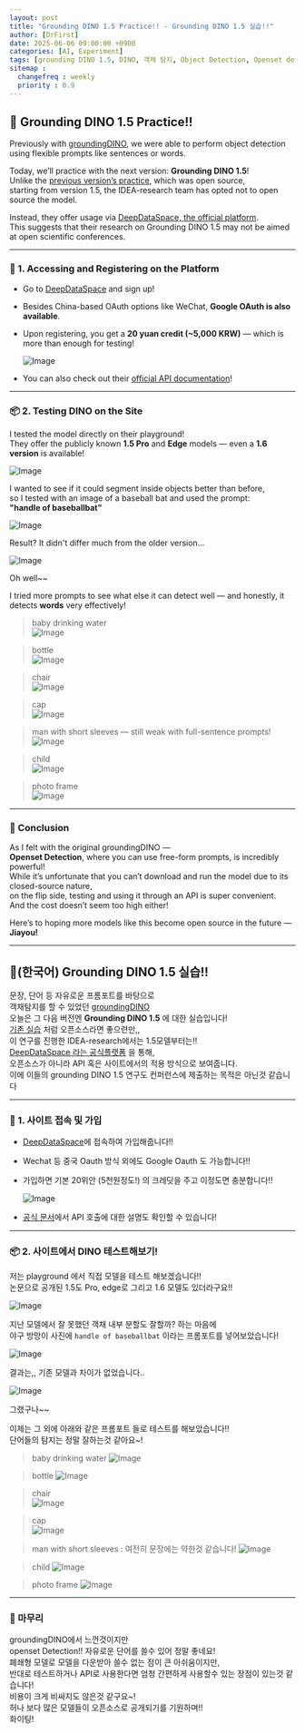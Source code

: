 ```yaml
---
layout: post
title: "Grounding DINO 1.5 Practice!! - Grounding DINO 1.5 실습!!"
author: [DrFirst]
date: 2025-06-06 09:00:00 +0900
categories: [AI, Experiment]
tags: [grounding DINO 1.5, DINO, 객체 탐지, Object Detection, Openset detection, Closed source, python, 파이썬 실습]
sitemap :
  changefreq : weekly
  priority : 0.9
---
```



## 🦖 Grounding DINO 1.5 Practice!!

Previously with [groundingDINO](https://drfirstlee.github.io/posts/groundingDINO/), we were able to perform object detection using flexible prompts like sentences or words.  

Today, we’ll practice with the next version: **Grounding DINO 1.5**!  
Unlike the [previous version’s practice](https://drfirstlee.github.io/posts/groundingDINO_Detection_usage/), which was open source,  
starting from version 1.5, the IDEA-research team has opted not to open source the model.  

Instead, they offer usage via [DeepDataSpace, the official platform](https://cloud.deepdataspace.com/).  
This suggests that their research on Grounding DINO 1.5 may not be aimed at open scientific conferences.  

---

### 🧱 1. Accessing and Registering on the Platform

- Go to [DeepDataSpace](https://cloud.deepdataspace.com/) and sign up!  
- Besides China-based OAuth options like WeChat, **Google OAuth is also available**.  
- Upon registering, you get a **20 yuan credit (~5,000 KRW)** — which is more than enough for testing!

  ![Image](https://github.com/user-attachments/assets/3298117c-6552-4313-a4df-f8db44198d07)

- You can also check out their [official API documentation](https://cloud.deepdataspace.com/docs)!

---

### 📦 2. Testing DINO on the Site

I tested the model directly on their playground!  
They offer the publicly known **1.5 Pro** and **Edge** models — even a **1.6 version** is available!

![Image](https://github.com/user-attachments/assets/502e7811-ea96-4114-a107-91e0476feb56)

I wanted to see if it could segment inside objects better than before,  
so I tested with an image of a baseball bat and used the prompt:  
**"handle of baseballbat"**

![Image](https://github.com/user-attachments/assets/300df5e0-20be-4918-be09-8bcd2d8859f7)

Result? It didn't differ much from the older version...

![Image](https://github.com/user-attachments/assets/69028f01-b6dd-43f0-b986-329f0e561477)

Oh well~~

I tried more prompts to see what else it can detect well — and honestly, it detects **words** very effectively!

> baby drinking water  
![Image](https://github.com/user-attachments/assets/56c21afe-4295-4da0-ab19-d3186a758a9e)

> bottle  
![Image](https://github.com/user-attachments/assets/e66916f6-086a-4473-954b-00ddd911f84f)

> chair  
![Image](https://github.com/user-attachments/assets/65d5c8cf-9eb4-4911-a39d-bfc82676b99c)

> cap  
![Image](https://github.com/user-attachments/assets/c6acc20f-0df1-4b8f-abef-57905cc18a79)

> man with short sleeves — still weak with full-sentence prompts!  
![Image](https://github.com/user-attachments/assets/e1a7f3c5-fcb0-4375-ade4-b9e93a0b5e94)

> child  
![Image](https://github.com/user-attachments/assets/d7dd7f42-4ed3-48ab-8288-70e6a5bda8b6)

> photo frame  
![Image](https://github.com/user-attachments/assets/8ad43757-4223-40cc-b092-d2725da73b99)

---

### 🎉 Conclusion

As I felt with the original groundingDINO —  
**Openset Detection**, where you can use free-form prompts, is incredibly powerful!  
While it’s unfortunate that you can’t download and run the model due to its closed-source nature,  
on the flip side, testing and using it through an API is super convenient.  
And the cost doesn’t seem too high either!  

Here’s to hoping more models like this become open source in the future —  
**Jiayou!**


---

## 🦖(한국어) Grounding DINO 1.5 실습!!

문장, 단어 등 자유로운 프롬포트를 바탕으로  
객채탐지를 할 수 있었던 [groundingDINO](https://drfirstlee.github.io/posts/groundingDINO/)  
오늘은 그 다음 버전엔 **Grounding DINO 1.5** 에 대한 실습입니다!  
[기존 실습](https://drfirstlee.github.io/posts/groundingDINO_Detection_usage/) 처럼 오픈소스라면 좋으련만,,  
이 연구를 진행한 IDEA-research에서는 1.5모델부터는!!  
[DeepDataSpace 라는 공식플랫폼](https://cloud.deepdataspace.com/) 을 통해,  
오픈소스가 아니라 API 혹은 사이트에서의 적용 방식으로 보여줍니다.   
이에 이들의 grounding DINO 1.5 연구도 컨퍼런스에 제출하는 목적은 아닌것 같습니다

---

### 🧱 1. 사이트 접속 및 가입

- [DeepDataSpace](https://cloud.deepdataspace.com/)에 접속하여 가입해줍니다!!  
- Wechat 등 중국 Oauth 방식 외에도 Google Oauth 도 가능합니다!!  
- 가입하면 기본 20위안 (5천원정도!) 의 크레딧을 주고 이정도면 충분합니다!!

  ![Image](https://github.com/user-attachments/assets/3298117c-6552-4313-a4df-f8db44198d07)


- [공식 문서](https://cloud.deepdataspace.com/docs)에서 API 호출에 대한 설명도 확인할 수 있습니다!  

---

### 📦 2. 사이트에서 DINO 테스트해보기!  

저는 playground 에서 직접 모델을 테스트 해보겠습니다!!   
논문으로 공개된 1.5도 Pro, edge로 그리고 1.6 모델도 있더라구요!!

![Image](https://github.com/user-attachments/assets/502e7811-ea96-4114-a107-91e0476feb56)

지난 모델에서 잘 못했던 객채 내부 분할도 잘할까? 하는 마음에  
야구 방망이 사진에  `handle of baseballbat` 이라는 프롬포트를 넣어보았습니다!  

![Image](https://github.com/user-attachments/assets/300df5e0-20be-4918-be09-8bcd2d8859f7)


결과는,, 기존 모델과 차이가 없었습니다..

![Image](https://github.com/user-attachments/assets/69028f01-b6dd-43f0-b986-329f0e561477)


그랬구나~~  

이제는 그 외에 아래와 같은 프롬포트 들로 테스트를 해보았습니다!!  
단어들의 탐지는 정말 잘하는것 같아요~!

> baby drinking water
![Image](https://github.com/user-attachments/assets/56c21afe-4295-4da0-ab19-d3186a758a9e)

> bottle
![Image](https://github.com/user-attachments/assets/e66916f6-086a-4473-954b-00ddd911f84f)

> chair  
![Image](https://github.com/user-attachments/assets/65d5c8cf-9eb4-4911-a39d-bfc82676b99c)

> cap  
![Image](https://github.com/user-attachments/assets/c6acc20f-0df1-4b8f-abef-57905cc18a79)

> man with short sleeves : 여전히 문장에는 약한것 같습니다!
![Image](https://github.com/user-attachments/assets/e1a7f3c5-fcb0-4375-ade4-b9e93a0b5e94)

> child
![Image](https://github.com/user-attachments/assets/d7dd7f42-4ed3-48ab-8288-70e6a5bda8b6)

> photo frame
![Image](https://github.com/user-attachments/assets/8ad43757-4223-40cc-b092-d2725da73b99)

---

### 🎉 마무리
groundingDINO에서 느껀것이지만  
openset Detection!! 자유로운 단어를 쓸수 있어 정말 좋네요!  
폐쇄형 모델로 모델을 다운받아 쓸수 없는 점이 큰 아쉬움이지만,  
반대로 테스트하거나 API로 사용한다면 엄청 간편하게 사용할수 있는 장점이 있는것 같습니다!  
비용이 크게 비싸지도 않은것 같구요~!  
허나 보다 많은 모델들이 오픈소스로 공개되기를 기원하며!!  
화이팅!  